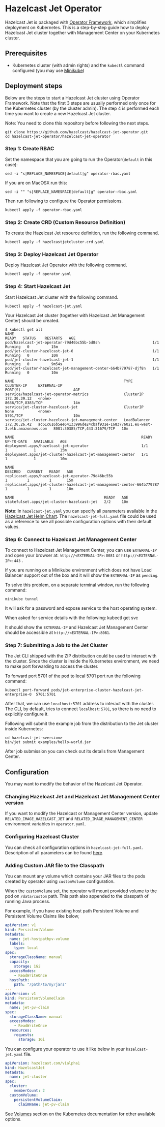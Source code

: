 # Hazelcast Jet Operator

Hazelcast Jet is packaged with [Operator
Framework](https://github.com/operator-framework), which simplifies
deployment on Kubernetes. This is a step-by-step guide how
to deploy Hazelcast Jet cluster together with Management Center on your
Kubernetes cluster.

## Prerequisites

- Kubernetes cluster (with admin rights) and the `kubectl` command
  configured (you may use
  [Minikube](https://kubernetes.io/docs/getting-started-guides/minikube/))

## Deployment steps

Below are the steps to start a Hazelcast Jet cluster using Operator
Framework. Note that the first 3 steps are usually performed only once
for the Kubernetes cluster (by the cluster admin). The step 4 is
performed each time you want to create a new Hazelcast Jet cluster.

Note: You need to clone this repository before following the next steps.

    git clone https://github.com/hazelcast/hazelcast-jet-operator.git
    cd hazelcast-jet-operator/hazelcast-jet-operator

### Step 1: Create RBAC

Set the namespace that you are going to run the Operator(`default` in this case):

    sed -i "s|REPLACE_NAMESPACE|default|g" operator-rbac.yaml

If you are on MacOSX run this:

    sed -i "" "s|REPLACE_NAMESPACE|default|g" operator-rbac.yaml

Then run following to configure the Operator permissions.

    kubectl apply -f operator-rbac.yaml

### Step 2: Create CRD (Custom Resource Definition)

To create the Hazelcast Jet resource definition, run the following command.

    kubectl apply -f hazelcastjetcluster.crd.yaml

### Step 3: Deploy Hazelcast Jet Operator

Deploy Hazelcast Jet Operator with the following command.

    kubectl apply -f operator.yaml

### Step 4: Start Hazelcast Jet

Start Hazelcast Jet cluster with the following command.

    kubectl apply -f hazelcast-jet.yaml

Your Hazelcast Jet cluster (together with Hazelcast Jet Management Center)
should be created.

    $ kubectl get all
    NAME                                                               READY   STATUS    RESTARTS   AGE
    pod/hazelcast-jet-operator-79d46bc55b-bd8sh                        1/1     Running   0          15m
    pod/jet-cluster-hazelcast-jet-0                                    1/1     Running   0          10m
    pod/jet-cluster-hazelcast-jet-1                                    1/1     Running   0          9m54s
    pod/jet-cluster-hazelcast-jet-management-center-664b779787-djf8n   1/1     Running   0          10m

    NAME                                                  TYPE           CLUSTER-IP     EXTERNAL-IP                                                               PORT(S)                        AGE
    service/hazelcast-jet-operator-metrics                ClusterIP      172.30.39.12   <none>                                                                    8686/TCP,8383/TCP              14m
    service/jet-cluster-hazelcast-jet                     ClusterIP      None           <none>                                                                    5701/TCP                       10m
    service/jet-cluster-hazelcast-jet-management-center   LoadBalancer   172.30.26.42   ac61c616b5ee64133996de24cbaf931e-1683776021.eu-west-3.elb.amazonaws.com   8081:30385/TCP,443:31679/TCP   10m

    NAME                                                          READY   UP-TO-DATE   AVAILABLE   AGE
    deployment.apps/hazelcast-jet-operator                        1/1     1            1           15m
    deployment.apps/jet-cluster-hazelcast-jet-management-center   1/1     1            1           10m

    NAME                                                                     DESIRED   CURRENT   READY   AGE
    replicaset.apps/hazelcast-jet-operator-79d46bc55b                        1         1         1       15m
    replicaset.apps/jet-cluster-hazelcast-jet-management-center-664b779787   1         1         1       10m

    NAME                                         READY   AGE
    statefulset.apps/jet-cluster-hazelcast-jet   2/2     10m

**Note**: In `hazelcast-jet.yaml` you can specify all parameters available
in the [Hazelcast Jet Helm Chart](https://github.com/helm/charts/tree/master/stable/hazelcast-jet).
The `hazelcast-jet-full.yaml` file could be used as a reference to see all
possible configuration options with their default values.

### Step 6: Connect to Hazelcast Jet Management Center

To connect to Hazelcast Jet Management Center, you can use `EXTERNAL-IP`
and open your browser at: `http://<EXTERNAL-IP>:8081` or `http://<EXTERNAL-IP>:443`
.

If you are running on a Minikube environment which does not have
Load Balancer support out of the box and it will show the `EXTERNAL-IP`
as `pending`.

To solve this problem, on a separate terminal window, run the following
command:

    minikube tunnel

It will ask for a password and expose service to the host operating
system.

When asked for service details with the following:
    kubectl get svc

It should show the `EXTERNAL-IP` and Hazelcast Jet Management Center
should be accessible at  `http://<EXTERNAL-IP>:8081`.

### Step 7: Submitting a Job to the Jet Cluster

The Jet CLI shipped with the ZIP distribution could be used to interact 
with the cluster. Since the cluster is inside the Kubernetes environment,
we need to make port forwarding to access the cluster.

To forward port 5701 of the pod to local 5701 port run the following
command:

    kubectl port-forward pods/jet-enterprise-cluster-hazelcast-jet-enterprise-0  5701:5701

After that, we can use `localhost:5701` address to interact with the
cluster. The CLI, by default, tries to connect `localhost:5701`, so
there is no need to explicitly configure it.

Following will submit the example job from the distribution to the Jet
cluster inside Kubernetes:

    cd hazelcast-jet-<version>
    bin/jet submit examples/hello-world.jar

After job submission you can check out its details from Management
Center.

## Configuration

You may want to modify the behavior of the Hazelcast Jet Operator.

### Changing Hazelcast Jet and Hazelcast Jet Management Center version

If you want to modify the Hazelcast or Management Center version, update
`RELATED_IMAGE_HAZELCAST_JET` and `RELATED_IMAGE_MANAGEMENT_CENTER`
environment variables in `operator.yaml`.

### Configuring Hazelcast Cluster

You can check all configuration options in `hazelcast-jet-full.yaml`.
Description of all parameters can be found
[here](https://github.com/helm/charts/tree/master/stable/hazelcast-jet#configuration).

### Adding Custom JAR file to the Classpath

You can mount any volume which contains your JAR files
to the pods created by operator using `customVolume` configuration.

When the `customVolume` set, the operator will mount provided
volume to the pod on `/data/custom` path.
This path also appended to the classpath of running Java process.

For example, if you have existing host path Persistent Volume and
Persistent Volume Claims like below;

```yaml
apiVersion: v1
kind: PersistentVolume
metadata:
  name: jet-hostpathpv-volume
  labels:
    type: local
spec:
  storageClassName: manual
  capacity:
    storage: 1Gi
  accessModes:
    - ReadWriteOnce
  hostPath:
    path: "/path/to/my/jars"
---
apiVersion: v1
kind: PersistentVolumeClaim
metadata:
  name: jet-pv-claim
spec:
  storageClassName: manual
  accessModes:
    - ReadWriteOnce
  resources:
    requests:
      storage: 1Gi
```

You can configure your operator to use it like below in your `hazelcast-jet.yaml`
file.

```yaml
apiVersion: hazelcast.com/v1alpha1
kind: HazelcastJet
metadata:
  name: jet-cluster
spec:
  cluster:
    memberCount: 2
  customVolume:
    persistentVolumeClaim:
      claimName: jet-pv-claim
```

See [Volumes](https://kubernetes.io/docs/concepts/storage/) section on the
Kubernetes documentation for other available options.

